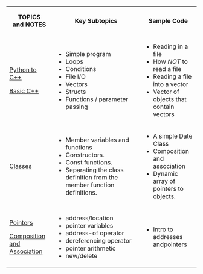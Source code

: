 

<!DOCTYPE html>
<html>
<table cellspacing="0" cellpadding="5">
      <tbody>
        <tr> 
          <td width="114" align="center"><p><strong>TOPICS</strong><br>
              <strong>and NOTES</strong></p></td>
          <td width="264" align="center"><strong>Key Subtopics<br>
          </strong></td>
          <td width="144" align="center"><strong>Sample 
                Code</strong></td>
        </tr>
    <tr> 
      <td width="114" height="40"><p><a href="./Python%20to%20C++/DIfference%20between%20Python%20and%20C++.md">Python to C++</a></p>
      <p><font size="3"><a href="./Basic%20C++">Basic C++</a></font></p></td>
      <td width="264" height="40"><ul>
          <li>Simple program</li>
          <li>Loops</li>
          <li>Conditions</li>
          <li>File I/O</li>
          <li>Vectors</li>
          <li>Structs</li>
          <li>Functions / parameter passing</li>
        </ul></td>
      <td width="144"><ul>
          <li>Reading in a file</li>
          <li>How <em>NOT</em> to read a file</li>
          <li>Reading a file into a vector</li>
          <li>Vector of objects that contain vectors </li>
        </ul></td>
    </tr>
    <tr>
      <td height="41"><font size="3"><a href="./Classes/Class%20Basics.md">Classes</a></font></td>
      <td height="41"><ul>
          <li>Member variables and functions</li>
        <li>Constructors. </li>
        <li>Const functions. </li>
        <li>Separating the class definition from the member function definitions.</li>
      </ul></td>
      <td><ul>
          <li>A simple Date Class</li>
        <li>Composition and association</li>
        <li>Dynamic array of pointers to objects.</li>
      </ul></td>
    </tr>
    <tr>
      <td ><p><font size="3"><a href="./Pointers/pointers.md">Pointers</a></font></p>
      <p><a href="./Classes/Composition%20and%20Association.md">Composition 
      and Association</a></p></td>
      <td><ul>
          <li>address/location</li>
        <li>pointer variables</li>
        <li>address-of operator</li>
        <li>dereferencing operator</li>
        <li>pointer arithmetic</li>
        <li>new/delete</li>
      </ul></td>
      <td><ul>
          <li>Intro to addresses andpointers</li>
      </ul></td>
    </tr>
    <!--
    <tr> 
      <td>
        <a href="../LectureNotes/06.Big3.html">Copy Control </a><br>
        <a href="../LectureNotes/06b.Vector.html">Implementing the Vector</a>
      </td>
      <td><ul>
        <li>Destructor
          </li>
        <li>copy constructor</li>
        <li>assignment operator</li>
      </ul>      </td>
      <td><ul>
          <li>Need for copy constructor.</li>
          <li>Vector class.</li>
        </ul></td>
    </tr>
    <tr>
      <td>
        <a href="../LectureNotes/10.SeparateCompilation.html">Separate Compilation<a><br>
        <a href="../LectureNotes/10.SeparateCompilationNamespaces.html">Namespaces</a><br>
        <a href="../LectureNotes/04.IncludeGuard.html">Include Guards</a><br>
        <a href="../LectureNotes/03b.ForwardDeclarations.html">Cyclic Association</a>
      </td>
      <td><ul>
          <li>header files and implementation files.</li>
        <li>include guard: #ifndef, #define and, #endif</li>
      </ul></td>
      <td><ul>
          <li>The class Date using separate compilation and a namespace.</li>
      </ul></td>
    </tr>
    <tr>
      <td><a href="../LectureNotes/05.OverloadingOperators.html">Operator overloading</a></td>
      <td><ul>
          <li>Why?</li>
        <li>Operator expressions as function calls.</li>
        <li> I/O operators</li>
        <li>Comparison operators.</li>
        <li>Friends</li>
        <li>What you can / can't do with operator overloading. <br>
        </li>
      </ul></td>
      <td><ul>
          <li>Overloading operators for the Date class</li>
        </ul></td>
    </tr>
    <tr>
      <td height="63"><p><font size="3"><a href="../LectureNotes/04.Inheritance.html">Inheritance</a></font></p></td>
      <td height="63"><ul>
          <li>Simple public inheritance. </li>
        <li>Protected access. </li>
        <li>Polymorphism. </li>
        <li>Virtual mechanism and virtual methods. </li>
        <li>Pure virtual methods and abstract classes.</li>
        <li>Multiple Inheritance</li>
      </ul></td>
      <td><ul>
          <li>Basic inheritance</li>
        <li>Order of constructors and destructors.</li>
        <li>Polymorphism</li>
        <li>Abstract Classes</li>
      </ul></td>
    </tr>
    <tr> 
      <td><font size="3"><a href="../LectureNotes/LinkedList.html">Linked 
        Lists</a></font></td>
      <td><ul>
        <li>Implement a toolkit for a singly linked list.</li>
      </ul></td>
      <td><ul>
          <li>Linked List Toolkit</li>
        </ul></td>
    </tr>
    <tr> 
      <td><font size="3"><a href="../LectureNotes/Recursion.htm">Recursion</a></font></td>
      <td>        <ul>
          <li>Understanding recursive code</li>
          <li>Writing recursive functions </li>
        </ul></td>
      <td><ul>
          <li>Simple examples</li>
          <li>Binary Search</li>
          <li>Linked List toolkit using recursion.</li>
        </ul></td>
    </tr>
    <tr> 
      <td><a href="../LectureNotes/STL.html">STL - Standard Template Library</a></td>
      <td><ul>
          <li>Containers (vector and <a href="https://cse.engineering.nyu.edu/jsterling/cs2124/LectureNotes/STLlist.html">list</a>),          </li>
          <li>Iterators</li>
          <li>Generic algorithms</li>
        </ul></td>
      <td><ul>
          <li>Some examples using the STL vector and list.</li>
        </ul></td>
    </tr>
    <tr>
      <td><a href="../LectureNotes/Exceptions-assertions.html">Exceptions and Assertions</a></td>
      <td>&nbsp;</td>
      <td>&nbsp;</td>
    </tr>
    -->
  </tbody>
</table>
</html>
